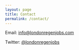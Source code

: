 ```yaml
---
layout: page
title: Contact
permalink: /contact/
---
```

Email: [info@londonregenjobs.com](mailto:info@londonregenjobs.com)

Twitter: <a href="http://twitter.com/londonregenjobs">@londonregenjobs</a>
